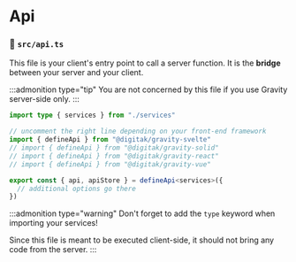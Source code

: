 # Api

### 📃 `src/api.ts`

This file is your client's entry point to call a server function. It is the **bridge** between your server and your client.

:::admonition type="tip"
You are not concerned by this file if you use Gravity server-side only.
:::

```typescript
import type { services } from "./services"

// uncomment the right line depending on your front-end framework
import { defineApi } from "@digitak/gravity-svelte"
// import { defineApi } from "@digitak/gravity-solid"
// import { defineApi } from "@digitak/gravity-react"
// import { defineApi } from "@digitak/gravity-vue"

export const { api, apiStore } = defineApi<services>({
  // additional options go there
})
```


:::admonition type="warning"
Don't forget to add the `type` keyword when importing your services!

Since this file is meant to be executed client-side, it should not bring any code from the server.
:::
